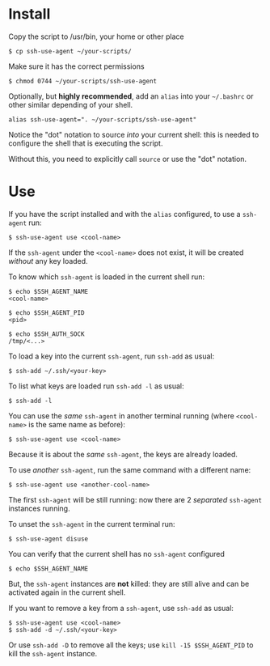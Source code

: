 
# Install

Copy the script to /usr/bin, your home or other place

```shell
$ cp ssh-use-agent ~/your-scripts/
```

Make sure it has the correct permissions

```shell
$ chmod 0744 ~/your-scripts/ssh-use-agent
```

Optionally, but **highly recommended**, add an ``alias`` into your ``~/.bashrc``
or other similar depending of your shell.

```shell
alias ssh-use-agent=". ~/your-scripts/ssh-use-agent"
```

Notice the "dot" notation to source *into* your current shell: this is needed
to configure the shell that is executing the script.

Without this, you need to explicitly call ``source`` or use the "dot"
notation.

# Use

If you have the script installed and with the ``alias`` configured,
to use a ``ssh-agent`` run:

```shell
$ ssh-use-agent use <cool-name>
```

If the ``ssh-agent`` under the ``<cool-name>`` does not exist, it will
be created *without* any key loaded.

To know which ``ssh-agent`` is loaded in the current shell run:

```shell
$ echo $SSH_AGENT_NAME
<cool-name>

$ echo $SSH_AGENT_PID
<pid>

$ echo $SSH_AUTH_SOCK
/tmp/<...>
```

To load a key into the current ``ssh-agent``, run ``ssh-add`` as usual:

```shell
$ ssh-add ~/.ssh/<your-key>
```

To list what keys are loaded run ``ssh-add -l`` as usual:

```shell
$ ssh-add -l
```

You can use the *same* ``ssh-agent`` in another terminal running (where
``<cool-name>`` is the same name as before):

```shell
$ ssh-use-agent use <cool-name>
```

Because it is about the *same* ``ssh-agent``, the keys are already loaded.

To use *another* ``ssh-agent``, run the same command with a different name:

```shell
$ ssh-use-agent use <another-cool-name>
```

The first ``ssh-agent`` will be still running: now there are 2 *separated*
``ssh-agent`` instances running.

To unset the ``ssh-agent`` in the current terminal run:

```shell
$ ssh-use-agent disuse
```

You can verify that the current shell has no ``ssh-agent`` configured

```shell
$ echo $SSH_AGENT_NAME
```

But, the ``ssh-agent`` instances are **not** killed: they are still alive
and can be activated again in the current shell.

If you want to remove a key from a ``ssh-agent``, use ``ssh-add`` as usual:

```shell
$ ssh-use-agent use <cool-name>
$ ssh-add -d ~/.ssh/<your-key>
```

Or use ``ssh-add -D`` to remove all the keys; use ``kill -15 $SSH_AGENT_PID``
to kill the ``ssh-agent`` instance.


